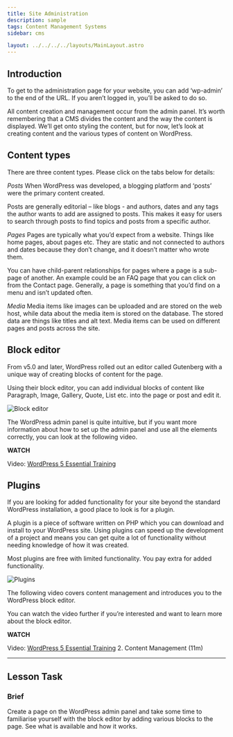 ```yaml
---
title: Site Administration
description: sample
tags: Content Management Systems
sidebar: cms

layout: ../../../../layouts/MainLayout.astro
---
```


## Introduction

To get to the administration page for your website, you can add ‘wp-admin’ to the end of the URL. If you aren’t logged in, you’ll be asked to do so.

All content creation and management occur from the admin panel. It’s worth remembering that a CMS divides the content and the way the content is displayed. We’ll get onto styling the content, but for now, let’s look at creating content and the various types of content on WordPress.

## Content types

There are three content types. Please click on the tabs below for details:

_Posts_ When WordPress was developed, a blogging platform and ‘posts’ were the primary content created.

Posts are generally editorial – like blogs - and authors, dates and any tags the author wants to add are assigned to posts. This makes it easy for users to search through posts to find topics and posts from a specific author.

_Pages_ Pages are typically what you’d expect from a website. Things like home pages, about pages etc. They are static and not connected to authors and dates because they don’t change, and it doesn’t matter who wrote them.

You can have child-parent relationships for pages where a page is a sub-page of another. An example could be an FAQ page that you can click on from the Contact page. Generally, a page is something that you’d find on a menu and isn’t updated often.

_Media_ Media items like images can be uploaded and are stored on the web host, while data about the media item is stored on the database. The stored data are things like titles and alt text. Media items can be used on different pages and posts across the site.

## Block editor

From v5.0 and later, WordPress rolled out an editor called Gutenberg with a unique way of creating blocks of content for the page.

Using their block editor, you can add individual blocks of content like Paragraph, Image, Gallery, Quote, List etc. into the page or post and edit it.

![Block editor](../images/cms/1-3-blockeditor.jpg)

The WordPress admin panel is quite intuitive, but if you want more information about how to set up the admin panel and use all the elements correctly, you can look at the following video.

**WATCH**

Video: [WordPress 5 Essential Training](https://www.linkedin.com/learning/wordpress-5-essential-training/wordpress-an-introduction?u=43268076)

## Plugins

If you are looking for added functionality for your site beyond the standard WordPress installation, a good place to look is for a plugin.

A plugin is a piece of software written on PHP which you can download and install to your WordPress site. Using plugins can speed up the development of a project and means you can get quite a lot of functionality without needing knowledge of how it was created.

Most plugins are free with limited functionality. You pay extra for added functionality.

![Plugins](../images/cms/1-3-plugins.jpg)

The following video covers content management and introduces you to the WordPress block editor.

You can watch the video further if you’re interested and want to learn more about the block editor.

**WATCH**

Video: [WordPress 5 Essential Training](https://www.linkedin.com/learning/wordpress-5-essential-training/the-three-main-content-types-of-wordpress?u=43268076) 2. Content Management (11m)

<hr>

## Lesson Task

### Brief

Create a page on the WordPress admin panel and take some time to familiarise yourself with the block editor by adding various blocks to the page. See what is available and how it works.
